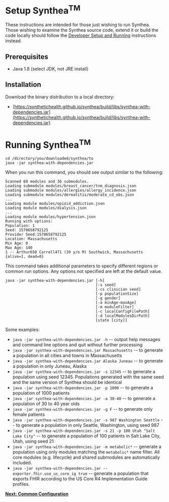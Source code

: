 # Setup Synthea<sup>TM</sup>

These instructions are intended for those just wishing to run Synthea. Those wishing to examine the Synthea source code, extend it or build the code locally should follow the [Developer Setup and Running](https://github.com/synthetichealth/synthea/wiki/Developer-Setup-and-Running) instructions instead.

## Prerequisites
 - Java 1.8 (select JDK, not JRE install)

## Installation

Download the binary distribution to a local directory:

- [https://synthetichealth.github.io/synthea/build/libs/synthea-with-dependencies.jar](https://synthetichealth.github.io/synthea/build/libs/synthea-with-dependencies.jar)


# Running Synthea<sup>TM</sup>

```
cd /directory/you/downloaded/synthea/to
java -jar synthea-with-dependencies.jar
```

When you run this command, you should see output similar to the following:

```
Scanned 60 modules and 36 submodules.
Loading submodule modules/breast_cancer/tnm_diagnosis.json
Loading submodule modules/allergies/allergy_incidence.json
Loading submodule modules/dermatitis/moderate_cd_obs.json
...
Loading module modules/opioid_addiction.json
Loading module modules/dialysis.json
...
Loading module modules/hypertension.json
Running with options:
Population: 1
Seed: 1570658792125
Provider Seed:1570658792125
Location: Massachusetts
Min Age: 0
Max Age: 140
1 -- Arthur650 Carroll471 (39 y/o M) Southwick, Massachusetts 
{alive=1, dead=0}
```
This command takes additional parameters to specify different regions or common run options. Any options not specified are left at the default value.

```
java -jar synthea-with-dependencies.jar [-h]
                                        [-s seed] 
                                        [-cs clinician seed]
                                        [-p populationSize]
                                        [-g gender]
                                        [-a minAge-maxAge]
                                        [-m moduleFilter]
                                        [-c localConfigFilePath]
                                        [-d localModulesDirPath]
                                        [state [city]]
```

Some examples:

 -   `java -jar synthea-with-dependencies.jar -h` -- output help messages and command line options and quit without further processing
 -   `java -jar synthea-with-dependencies.jar Massachusetts` -- to generate a population in all cities and towns in Massachusetts
 -   `java -jar synthea-with-dependencies.jar Alaska Juneau` -- to generate a population in only Juneau, Alaska
 -   `java -jar synthea-with-dependencies.jar -s 12345` -- to generate a population using seed 12345. Populations generated with the same seed and the same version of Synthea should be identical
 -   `java -jar synthea-with-dependencies.jar -p 1000` -- to generate a population of 1000 patients
 -   `java -jar synthea-with-dependencies.jar -a 30-40` -- to generate a population of 30 to 40 year olds
 -   `java -jar synthea-with-dependencies.jar -g F` -- to generate only female patients
 -   `java -jar synthea-with-dependencies.jar -s 987 Washington Seattle` -- to generate a population in only Seattle, Washington, using seed 987
 -   `java -jar synthea-with-dependencies.jar -s 21 -p 100 Utah "Salt Lake City"` -- to generate a population of 100 patients in Salt Lake City, Utah, using seed 21
 -   `java -jar synthea-with-dependencies.jar -m metabolic*` -- generate a population using only modules matching the `metabolic*` name filter. All core modules (e.g. lifecycle) and shared submodules are automatically included.
 -   `java -jar synthea-with-dependencies.jar --exporter.fhir.use_us_core_ig true` -- generate a population that exports FHIR according to the US Core R4 Implementation Guide profiles.

**[Next: Common Configuration](https://github.com/synthetichealth/synthea/wiki/Common-Configuration)**